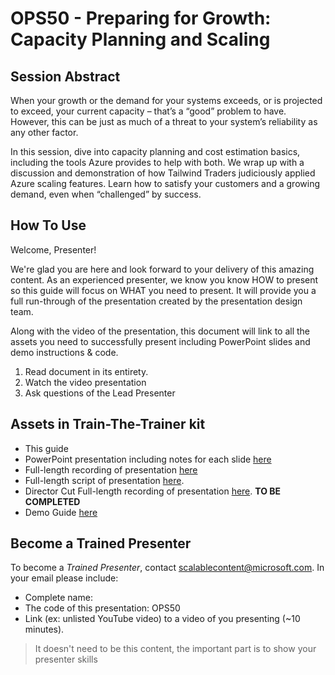 # OPS50 - Preparing for Growth: Capacity Planning and Scaling

## Session Abstract

When your growth or the demand for your systems exceeds, or is projected to exceed, your current capacity – that’s a “good” problem to have. However, this can be just as much of a threat to your system’s reliability as any other factor.

In this session, dive into capacity planning and cost estimation basics, including the tools Azure provides to help with both. We wrap up with a discussion and demonstration of how Tailwind Traders judiciously applied Azure scaling features. Learn how to satisfy your customers and a growing demand, even when “challenged” by success.

## How To Use

Welcome, Presenter!

We're glad you are here and look forward to your delivery of this amazing content. As an experienced presenter, we know you know HOW to present so this guide will focus on WHAT you need to present. It will provide you a full run-through of the presentation created by the presentation design team.

Along with the video of the presentation, this document will link to all the assets you need to successfully present including PowerPoint slides and demo instructions &
code.

1.  Read document in its entirety.
2.  Watch the video presentation
3.  Ask questions of the Lead Presenter

## Assets in Train-The-Trainer kit

- This guide
- PowerPoint presentation including notes for each slide [here](presentations.md)
- Full-length recording of presentation [here](https://youtu.be/7SB1bQGwC3s)
- Full-length script of presentation [here](script.md).
- Director Cut Full-length recording of presentation [here](). **TO BE COMPLETED**
- Demo Guide [here](./demo-guide.md)

## Become a Trained Presenter

To become a *Trained Presenter*, contact [scalablecontent@microsoft.com](mailto:scalablecontent@microsoft.com). In your email please include:

- Complete name:
- The code of this presentation: OPS50
- Link (ex: unlisted YouTube video) to a video of you presenting (~10 minutes).

> It doesn't need to be this content, the important part is to show your presenter skills